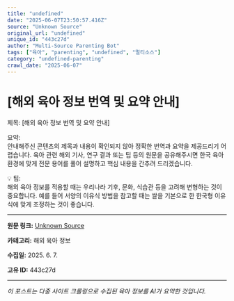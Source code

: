 ```yaml
---
title: "undefined"
date: "2025-06-07T23:50:57.416Z"
source: "Unknown Source"
original_url: "undefined"
unique_id: "443c27d"
author: "Multi-Source Parenting Bot"
tags: ["육아", "parenting", "undefined", "멀티소스"]
category: "undefined-parenting"
crawl_date: "2025-06-07"
---
```


# [해외 육아 정보 번역 및 요약 안내]

제목: [해외 육아 정보 번역 및 요약 안내]  

요약:  
안내해주신 콘텐츠의 제목과 내용이 확인되지 않아 정확한 번역과 요약을 제공드리기 어렵습니다. 육아 관련 해외 기사, 연구 결과 또는 팁 등의 원문을 공유해주시면 한국 육아 환경에 맞게 전문 용어를 풀어 설명하고 핵심 내용을 간추려 드리겠습니다.  

💡 팁:  
해외 육아 정보를 적용할 때는 우리나라 기후, 문화, 식습관 등을 고려해 변형하는 것이 중요합니다. 예를 들어 서양의 이유식 방법을 참고할 때는 쌀을 기본으로 한 한국형 이유식에 맞게 조정하는 것이 좋습니다.

---

**원문 링크:** [Unknown Source](undefined)

**카테고리:** 해외 육아 정보

**수집일:** 2025. 6. 7.

**고유 ID:** 443c27d

---
*이 포스트는 다중 사이트 크롤링으로 수집된 육아 정보를 AI가 요약한 것입니다.*